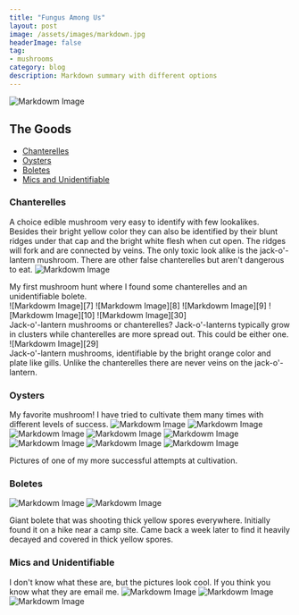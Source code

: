 ```yaml
---
title: "Fungus Among Us"
layout: post
image: /assets/images/markdown.jpg
headerImage: false
tag:
- mushrooms
category: blog
description: Markdown summary with different options
---
```


![Markdowm Image][666]

## The Goods
- [Chanterelles](#chanterelles)
- [Oysters](#oysters)
- [Boletes](#boletes)
- [Mics and Unidentifiable](#mics-and-unidentifiable)

### Chanterelles
A choice edible mushroom very easy to identify with few lookalikes. Besides their bright yellow color they can also be identified by their blunt ridges under that cap and the bright white flesh when cut open. The ridges will fork and are connected by veins. The only toxic look alike is the jack-o'-lantern mushroom. There are other false chanterelles but aren't dangerous to eat.
![Markdowm Image][26]
<figcaption class="caption">My first mushroom hunt where I found some chanterelles and an unidentifiable bolete.</figcaption>
![Markdowm Image][7]
![Markdowm Image][8]
![Markdowm Image][9]
![Markdowm Image][10]
![Markdowm Image][30]
<figcaption class="caption">Jack-o'-lantern mushrooms or chanterelles? Jack-o'-lanterns typically grow in clusters while chanterelles are more spread out. This could be either one.</figcaption>
![Markdowm Image][29]
<figcaption class="caption">Jack-o'-lantern mushrooms, identifiable by the bright orange color and plate like gills. Unlike the chanterelles there are never veins on the jack-o'-lantern.</figcaption>

### Oysters
My favorite mushroom! I have tried to cultivate them many times with different levels of success.
![Markdowm Image][43]
![Markdowm Image][44]
![Markdowm Image][45]
![Markdowm Image][46]
![Markdowm Image][47]
![Markdowm Image][18]
![Markdowm Image][19]
![Markdowm Image][20]
<figcaption class="caption">Pictures of one of my more successful attempts at cultivation.</figcaption>

### Boletes
![Markdowm Image][1]
![Markdowm Image][4]
<figcaption class="caption">Giant bolete that was shooting thick yellow spores everywhere. Initially found it on a hike near a camp site. Came back a week later to find it heavily decayed and covered in thick yellow spores.</figcaption>

### Mics and Unidentifiable
I don't know what these are, but the pictures look cool. If you think you know what they are email me.
![Markdowm Image][31]
![Markdowm Image][34]
![Markdowm Image][33]

[1]: https://chrisvega.github.io/assets/images/mush/bigboleteyellow.jpg
[2]: https://chrisvega.github.io/assets/images/mush/blowout.jpg
[3]: https://chrisvega.github.io/assets/images/mush/boletehand.jpg
[4]: https://chrisvega.github.io/assets/images/mush/boleteyellowdecay.jpg
[5]: https://chrisvega.github.io/assets/images/mush/bugbolete.jpg
[6]: https://chrisvega.github.io/assets/images/mush/chan.jpg
[7]: https://chrisvega.github.io/assets/images/mush/chan1.jpg
[8]: https://chrisvega.github.io/assets/images/mush/chan2.jpg
[9]: https://chrisvega.github.io/assets/images/mush/chan4.jpg
[10]: https://chrisvega.github.io/assets/images/mush/chan5.jpg
[11]: https://chrisvega.github.io/assets/images/mush/coral.jpg
[12]: https://chrisvega.github.io/assets/images/mush/cutewood.jpg
[13]: https://chrisvega.github.io/assets/images/mush/drycap1.jpg
[14]: https://chrisvega.github.io/assets/images/mush/drycap2.jpg
[15]: https://chrisvega.github.io/assets/images/mush/fairy.jpg
[16]: https://chrisvega.github.io/assets/images/mush/feildboy.jpg
[17]: https://chrisvega.github.io/assets/images/mush/fuzz.jpg
[18]: https://chrisvega.github.io/assets/images/mush/golden.jpg
[19]: https://chrisvega.github.io/assets/images/mush/golden1.jpg
[20]: https://chrisvega.github.io/assets/images/mush/golden2.jpg
[21]: https://chrisvega.github.io/assets/images/mush/greenboy.jpg
[22]: https://chrisvega.github.io/assets/images/mush/Gyroporus1.jpg
[23]: https://chrisvega.github.io/assets/images/mush/Gyroporus2.jpg
[24]: https://chrisvega.github.io/assets/images/mush/hats.jpg
[25]: https://chrisvega.github.io/assets/images/mush/honey.jpg
[26]: https://chrisvega.github.io/assets/images/mush/hunt.jpg
[27]: https://chrisvega.github.io/assets/images/mush/inkcaps.jpg
[28]: https://chrisvega.github.io/assets/images/mush/inkcaps2.jpg
[29]: https://chrisvega.github.io/assets/images/mush/jack.jpg
[30]: https://chrisvega.github.io/assets/images/mush/jackorchan.jpg
[31]: https://chrisvega.github.io/assets/images/mush/logshroom.jpg
[32]: https://chrisvega.github.io/assets/images/mush/lotsawood.jpg
[33]: https://chrisvega.github.io/assets/images/mush/lotsawoodclose.jpg
[34]: https://chrisvega.github.io/assets/images/mush/mbyinkcap.jpg
[35]: https://chrisvega.github.io/assets/images/mush/mbyinkcap2.jpg
[36]: https://chrisvega.github.io/assets/images/mush/megabolete.jpg
[37]: https://chrisvega.github.io/assets/images/mush/miscmus.jpg
[38]: https://chrisvega.github.io/assets/images/mush/mush.jpg
[39]: https://chrisvega.github.io/assets/images/mush/myst.jpg
[40]: https://chrisvega.github.io/assets/images/mush/orangewood.jpg
[41]: https://chrisvega.github.io/assets/images/mush/orangewood2.jpg
[42]: https://chrisvega.github.io/assets/images/mush/orangewood3.jpg
[43]: https://chrisvega.github.io/assets/images/mush/oystermby.jpg
[44]: https://chrisvega.github.io/assets/images/mush/oystermby2.jpg
[45]: https://chrisvega.github.io/assets/images/mush/oysterpretty.jpg
[46]: https://chrisvega.github.io/assets/images/mush/oysterpretty2.jpg
[47]: https://chrisvega.github.io/assets/images/mush/oysters.jpg
[48]: https://chrisvega.github.io/assets/images/mush/pink.jpg
[49]: https://chrisvega.github.io/assets/images/mush/poop.jpg
[50]: https://chrisvega.github.io/assets/images/mush/poop2.jpg
[51]: https://chrisvega.github.io/assets/images/mush/redboy.jpg
[52]: https://chrisvega.github.io/assets/images/mush/redboy2.jpg
[53]: https://chrisvega.github.io/assets/images/mush/renshimby.jpg
[54]: https://chrisvega.github.io/assets/images/mush/rough.jpg
[55]: https://chrisvega.github.io/assets/images/mush/scalywood.jpg
[56]: https://chrisvega.github.io/assets/images/mush/slimy.jpg
[57]: https://chrisvega.github.io/assets/images/mush/slimygrey.jpg
[58]: https://chrisvega.github.io/assets/images/mush/slimywood.jpg
[59]: https://chrisvega.github.io/assets/images/mush/soggybolete.jpg
[60]: https://chrisvega.github.io/assets/images/mush/spotbolete.jpg
[61]: https://chrisvega.github.io/assets/images/mush/thin.jpg
[62]: https://chrisvega.github.io/assets/images/mush/transparent.jpg
[63]: https://chrisvega.github.io/assets/images/mush/treeshroom.jpg
[64]: https://chrisvega.github.io/assets/images/mush/trumpets.jpg
[65]: https://chrisvega.github.io/assets/images/mush/trumpets2.jpg
[66]: https://chrisvega.github.io/assets/images/mush/turkeymby.jpg
[67]: https://chrisvega.github.io/assets/images/mush/uglywood.jpg
[68]: https://chrisvega.github.io/assets/images/mush/whitebolete.jpg
[69]: https://chrisvega.github.io/assets/images/mush/wood.jpg
[70]: https://chrisvega.github.io/assets/images/mush/wood2.jpg
[71]: https://chrisvega.github.io/assets/images/mush/woodboys.jpg
[72]: https://chrisvega.github.io/assets/images/mush/woodboys2.jpg
[73]: https://chrisvega.github.io/assets/images/mush/woodshroom2.jpg
[74]: https://chrisvega.github.io/assets/images/mush/woodshroom3.jpg
[75]: https://chrisvega.github.io/assets/images/mush/wow.jpg
[76]: https://chrisvega.github.io/assets/images/mush/yellowbolete.jpg

[666]: https://chrisvega.github.io/assets/images/hunter.jpg

